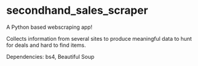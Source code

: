 # secondhand_sales_scraper
A Python based webscraping app!

Collects information from several sites to produce meaningful data to hunt for deals and hard to find items.

Dependencies:
bs4, Beautiful Soup
